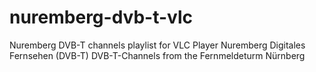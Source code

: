 # nuremberg-dvb-t-vlc
Nuremberg DVB-T channels playlist for VLC Player
Nuremberg Digitales Fernsehen (DVB-T)
DVB-T-Channels from the Fernmeldeturm Nürnberg
